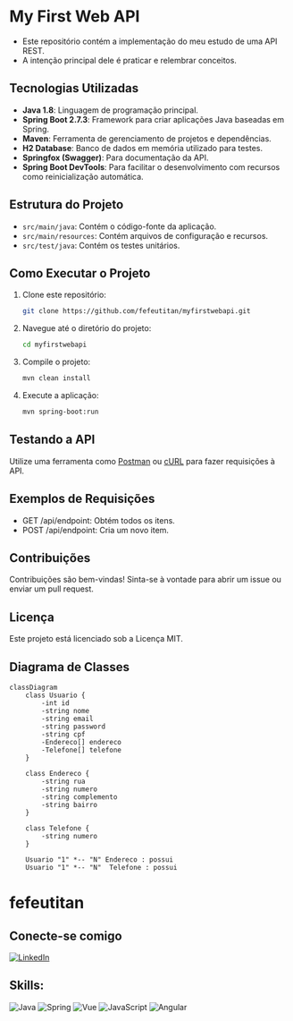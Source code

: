 # My First Web API

- Este repositório contém a implementação do meu estudo de uma API REST.
- A intenção principal dele é praticar e relembrar conceitos.

## Tecnologias Utilizadas

- **Java 1.8**: Linguagem de programação principal.
- **Spring Boot 2.7.3**: Framework para criar aplicações Java baseadas em Spring.
- **Maven**: Ferramenta de gerenciamento de projetos e dependências.
- **H2 Database**: Banco de dados em memória utilizado para testes.
- **Springfox (Swagger)**: Para documentação da API.
- **Spring Boot DevTools**: Para facilitar o desenvolvimento com recursos como reinicialização automática.

## Estrutura do Projeto

- `src/main/java`: Contém o código-fonte da aplicação.
- `src/main/resources`: Contém arquivos de configuração e recursos.
- `src/test/java`: Contém os testes unitários.

## Como Executar o Projeto

1. Clone este repositório:
   ```bash
   git clone https://github.com/fefeutitan/myfirstwebapi.git
   
2. Navegue até o diretório do projeto:
   ```bash
   cd myfirstwebapi

3. Compile o projeto:
   ```bash
   mvn clean install

4. Execute a aplicação:
   ```bash
   mvn spring-boot:run

## Testando a API
Utilize uma ferramenta como [Postman](https://www.postman.com/) ou [cURL](https://curl.se/) para fazer requisições à API.

## Exemplos de Requisições
- GET /api/endpoint: Obtém todos os itens.
- POST /api/endpoint: Cria um novo item.

## Contribuições
Contribuições são bem-vindas! Sinta-se à vontade para abrir um issue ou enviar um pull request.

## Licença
Este projeto está licenciado sob a Licença MIT.

## Diagrama de Classes
```mermaid
classDiagram
    class Usuario {
        -int id
        -string nome
        -string email
        -string password
        -string cpf
		-Endereco[] endereco
		-Telefone[] telefone
    }
    
    class Endereco {
        -string rua
        -string numero
        -string complemento
        -string bairro
    }
    
    class Telefone {
        -string numero
    }

    Usuario "1" *-- "N" Endereco : possui
    Usuario "1" *-- "N"  Telefone : possui
```   

# fefeutitan

## Conecte-se comigo

[![LinkedIn](https://img.shields.io/badge/LinkedIn-0077B5?style=for-the-badge&logo=linkedin&logoColor=white)](https://www.linkedin.com/in/fernando-ellery-133a209/)

## Skills:

![Java](https://img.shields.io/badge/java-%23ED8B00.svg?style=for-the-badge&logo=openjdk&logoColor=white)
![Spring](https://img.shields.io/badge/spring-%236DB33F.svg?style=for-the-badge&logo=spring&logoColor=white)
![Vue](https://img.shields.io/badge/vuejs-%2335495e.svg?style=for-the-badge&logo=vuedotjs&logoColor=%234FC08D)
![JavaScript](https://img.shields.io/badge/JavaScript-F7DF1E?style=for-the-badge&logo=javascript&logoColor=black)
![Angular](https://img.shields.io/badge/Angular-DD0031?style=for-the-badge&logo=angular&logoColor=white)

